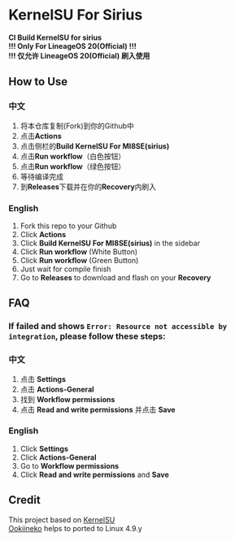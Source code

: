 # KernelSU For Sirius
**CI Build KernelSU for sirius**  
**!!! Only For LineageOS 20(Official) !!!**  
**!!! 仅允许 LineageOS 20(Official) 刷入使用**
## How to Use
### 中文
1. 将本仓库复制(Fork)到你的Github中  
2. 点击**Actions**  
3. 点击侧栏的**Build KernelSU For MI8SE(sirius)**  
4. 点击**Run workflow**（白色按钮）  
5. 点击**Run workflow**（绿色按钮）  
6. 等待编译完成  
7. 到**Releases**下载并在你的**Recovery**内刷入  
### English
1. Fork this repo to your Github  
2. Click **Actions**  
3. Click **Build KernelSU For MI8SE(sirius)** in the sidebar  
4. Click **Run workflow** (White Button)  
5. Click **Run workflow** (Green Button)  
6. Just wait for compile finish  
7. Go to **Releases** to download and flash on your **Recovery**  
## FAQ
### If failed and shows ```Error: Resource not accessible by integration```, please follow these steps:
### 中文
1. 点击 **Settings**
2. 点击 **Actions-General**
3. 找到 **Workflow permissions**
4. 点击 **Read and write permissions** 并点击 **Save**
### English
1. Click **Settings**
2. Click **Actions-General**
3. Go to **Workflow permissions**
4. Click **Read and write permissions** and **Save**
## Credit
This project based on [KernelSU](https://github.com/tiann/KernelSU)  
[Ookiineko](https://github.com/Ookiineko/) helps to ported to Linux 4.9.y
